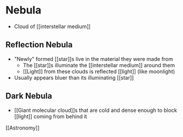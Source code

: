 # Nebula

- Cloud of [[interstellar medium]]

## Reflection Nebula

- "Newly" formed [[star]]s live in the material they were made from
  - The [[star]]s illuminate the [[interstellar medium]] around them
  - [[Light]] from these clouds is reflected [[light]] (like moonlight)
- Usually appears bluer than its illuminating [[star]]

## Dark Nebula

- [[Giant molecular cloud]]s that are cold and dense enough to block [[light]] coming from behind it

[[Astronomy]]

